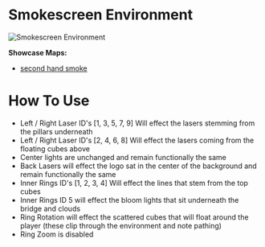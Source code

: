 # Smokescreen Environment
![Smokescreen Environment](Smokescreen.png)

**Showcase Maps:**
- [second hand smoke](https://beatsaver.com/maps/37ef8)

# How To Use

- Left / Right Laser ID's [1, 3, 5, 7, 9] Will effect the lasers stemming from the pillars underneath
- Left / Right Laser ID's [2, 4, 6, 8] Will effect the lasers coming from the floating cubes above
- Center lights are unchanged and remain functionally the same
- Back Lasers will effect the logo sat in the center of the  background and remain functionally the same
- Inner Rings ID's [1, 2, 3, 4] Will effect the lines that stem from the top cubes
- Inner Rings ID 5 will effect  the bloom lights that sit underneath the bridge and clouds
- Ring Rotation will effect the scattered cubes that will float around the player (these clip through the environment and note pathing)
- Ring Zoom is disabled